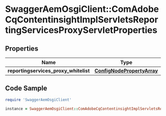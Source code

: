 # SwaggerAemOsgiClient::ComAdobeCqContentinsightImplServletsReportingServicesProxyServletProperties

## Properties

Name | Type | Description | Notes
------------ | ------------- | ------------- | -------------
**reportingservices_proxy_whitelist** | [**ConfigNodePropertyArray**](ConfigNodePropertyArray.md) |  | [optional] 

## Code Sample

```ruby
require 'SwaggerAemOsgiClient'

instance = SwaggerAemOsgiClient::ComAdobeCqContentinsightImplServletsReportingServicesProxyServletProperties.new(reportingservices_proxy_whitelist: null)
```


